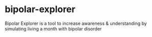 # bipolar-explorer
Bipolar Explorer is a tool to increase awareness &amp; understanding by simulating living a month with bipolar disorder
